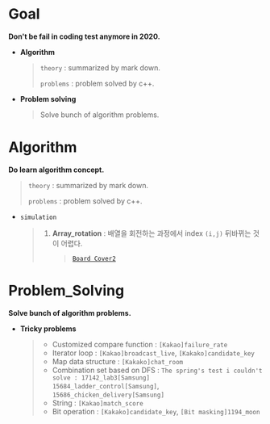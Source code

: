 # Goal

**Don't be fail in coding test anymore in 2020.**

* **Algorithm**

  > `theory` : summarized by mark down.
  >
  > `problems` : problem solved by c++.

* **Problem solving**

  > Solve bunch of algorithm problems.



# Algorithm

**Do learn algorithm concept.**

> `theory` : summarized by mark down.
>
> `problems` : problem solved by c++.

* `simulation` 

  > 1. **Array_rotation** : 배열을 회전하는 과정에서 index `(i,j)` 뒤바뀌는 것이 어렵다. 
  >
  >    > [`Board Cover2`](https://algospot.com/judge/problem/read/BOARDCOVER2)

# Problem_Solving

**Solve bunch of algorithm problems.**

* **Tricky problems** 

  > - Customized compare function : `[Kakao]failure_rate`
  > - Iterator loop : `[Kakao]broadcast_live`, `[Kakako]candidate_key`
  > - Map data structure : `[Kakako]chat_room`
  > - Combination set based on DFS : `The spring's test i couldn't solve : 17142_lab3[Samsung]`<br> `15684_ladder_control[Samsung]`, `15686_chicken_delivery[Samsung]`
  > - String : `[Kakao]match_score`
  > - Bit operation : `[Kakako]candidate_key`, `[Bit masking]1194_moon`